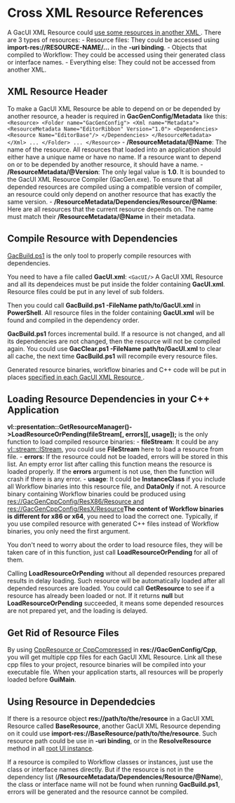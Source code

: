 # Cross XML Resource References

A GacUI XML Resource could [ use some resources in another XML ](../.././gacui/xmlres/cxrr.md). There are 3 types of resources: - Resource files: They could be accessed using **import-res://RESOURCE-NAME/...** in the **-uri binding**. - Objects that compiled to Workflow: They could be accessed using their generated class or interface names. - Everything else: They could not be accessed from another XML.

## XML Resource Header

To make a GacUI XML Resource be able to depend on or be depended by another resource, a header is required in **GacGenConfig/Metadata** like this: ``` <Resource> <Folder name="GacGenConfig"> <Xml name="Metadata"> <ResourceMetadata Name="EditorRibbon" Version="1.0"> <Dependencies> <Resource Name="EditorBase"/> </Dependencies> </ResourceMetadata> </Xml> ... </Folder> ... </Resource> ``` - **/ResourceMetadata/@Name**: The name of the resource. All resources that loaded into an application should either have a unique name or have no name. If a resource want to depend on or to be depended by another resource, it should have a name. - **/ResourceMetadata/@Version**: The only legal value is **1.0**. It is bounded to the GacUI XML Resource Compiler (GacGen.exe). To ensure that all depended resources are compiled using a compatible version of compiler, an resource could only depend on another resource that has exactly the same version. - **/ResourceMetadata/Dependencies/Resource/@Name**: Here are all resources that the current resource depends on. The name must match their **/ResourceMetadata/@Name** in their metadata.

## Compile Resource with Dependencies

[GacBuild.ps1](https://github.com/vczh-libraries/Release/tree/master/Tools) is the only tool to properly compile resources with dependencies.

You need to have a file called **GacUI.xml**: ``` <GacUI/> ``` A GacUI XML Resource and all its dependeices must be put inside the folder containing **GacUI.xml**. Resource files could be put in any level of sub folders.

Then you could call **GacBuild.ps1 -FileName path/to/GacUI.xml** in **PowerShell**. All resource files in the folder containing **GacUI.xml** will be found and compiled in the dependency order.

**GacBuild.ps1** forces incremental build. If a resource is not changed, and all its dependencies are not changed, then the resource will not be compiled again. You could use **GacClear.ps1 -FileName path/to/GacUI.xml** to clear all cache, the next time **GacBuild.ps1** will recompile every resource files.

Generated resource binaries, workflow binaries and C++ code will be put in places [ specified in each GacUI XML Resource ](../.././gacui/xmlres/cgc.md).

## Loading Resource Dependencies in your C++ Application

**vl::presentation::GetResourceManager()-\>LoadResourceOrPending(fileStream[, errors][, usage]);** is the only function to load compiled resource binaries: - **fileStream**: It could be any [vl::stream::IStream](../.././vlppos/using-streams.md), you could use **FileStream** here to load a resource from file. - **errors**: If the resource could not be loaded, errors will be stored in this list. An empty error list after calling this function means the resource is loaded properly. If the **errors** argument is not use, then the function will crash if there is any error. - **usage**: It could be **InstanceClass** if you include all Workflow binaries into this resource file, and **DataOnly** if not. A resource binary containing Workflow binaries could be produced using [res://GacGenCppConfig/ResX86/Resource and res://GacGenCppConfig/ResX/Resource](../.././gacui/xmlres/cgc.md)**The content of Workflow binaries is different for x86 or x64**, you need to load the correct one. Typically, if you use compiled resource with generated C++ files instead of Workflow binaries, you only need the first argument.

You don't need to worry about the order to load resource files, they will be taken care of in this function, just call **LoadResourceOrPending** for all of them.

Calling **LoadResourceOrPending** without all depended resources prepared results in delay loading. Such resource will be automatically loaded after all depended resources are loaded. You could call **GetResource** to see if a resource has already been loaded or not. If it returns **null** but **LoadResourceOrPending** succeeded, it means some depended resources are not prepared yet, and the loading is delayed.

## Get Rid of Resource Files

By using [CppResource or CppCompressed](../.././gacui/xmlres/cgc.md) in **res://GacGenConfig/Cpp**, you will get multiple cpp files for each GacUI XML Resource. Link all these cpp files to your project, resource binaries will be compiled into your executable file. When your application starts, all resources will be properly loaded before **GuiMain**.

## Using Resource in Dependedcies

If there is a resource object **res://path/to/the/resource** in a GacUI XML Resource called **BaseResource**, another GacUI XML Resource depending on it could use **import-res://BaseResource/path/to/the/resource**. Such resource path could be use in **-uri binding**, or in the **ResolveResource** method in all [root UI instance](../.././gacui/xmlres/instance/root_instance.md).

If a resource is compiled to Workflow classes or instances, just use the class or interface names directly. But if the resource is not in the dependency list (**/ResourceMetadata/Dependencies/Resource/@Name**), the class or interface name will not be found when running **GacBuild.ps1**, errors will be generated and the resource cannot be compiled.

